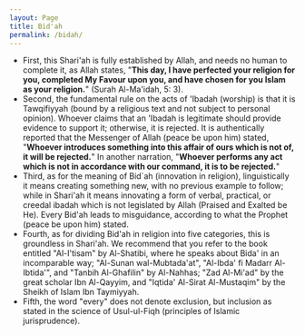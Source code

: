 ```yaml
---
layout: Page
title: Bid'ah
permalink: /bidah/
---
```


- First, this Shari'ah is fully established by Allah, and needs no human to complete it, as Allah states, "**This day, I have perfected your religion for you, completed My Favour upon you, and have chosen for you Islam as your religion.**" (Surah Al-Ma'idah, 5: 3). 
- Second, the fundamental rule on the acts of 'Ibadah (worship) is that it is Tawqifiyyah (bound by a religious text and not subject to personal opinion). Whoever claims that an 'Ibadah is legitimate should provide evidence to support it; otherwise, it is rejected. It is authentically reported that the Messenger of Allah (peace be upon him) stated, "**Whoever introduces something into this affair of ours which is not of, it will be rejected.**" In another narration, "**Whoever performs any act which is not in accordance with our command, it is to be rejected.**" 
- Third, as for the meaning of Bid`ah (innovation in religion), linguistically it means creating something new, with no previous example to follow; while in Shari'ah it means innovating a form of verbal, practical, or creedal ibadah which is not legislated by Allah (Praised and Exalted be He). Every Bid'ah leads to misguidance, according to what the Prophet (peace be upon him) stated. 
- Fourth, as for dividing Bid'ah in religion into five categories, this is groundless in Shari'ah. We recommend that you refer to the book entitled "Al-I'tisam" by Al-Shatibi, where he speaks about Bida' in an incomparable way; "Al-Sunan wal-Mubtada'at", "Al-Ibda' fi Madarr Al-Ibtida'", and "Tanbih Al-Ghafilin" by Al-Nahhas; "Zad Al-Mi'ad" by the great scholar Ibn Al-Qayyim, and "Iqtida' Al-Sirat Al-Mustaqim" by the Sheikh of Islam Ibn Taymiyyah. 
- Fifth, the word "every" does not denote exclusion, but inclusion as stated in the science of Usul-ul-Fiqh (principles of Islamic jurisprudence).
